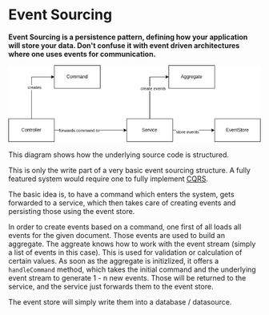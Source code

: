 # Event Sourcing

**Event Sourcing is a persistence pattern, defining how your application will store your data. Don't confuse it with event driven architectures
where one uses events for communication.**

![](img/event-sourcing-write-structure.png)

This diagram shows how the underlying source code is structured.

This is only the write part of a very basic event sourcing structure. A fully featured system would require one to fully implement [CQRS](https://martinfowler.com/bliki/CQRS.html).

The basic idea is, to have a command which enters the system, gets forwarded to a service, which then takes care of creating events and persisting
those using the event store.

In order to create events based on a command, one first of all loads all events for the given document. Those events are used to build an aggregate. The aggreate knows how to work with the event stream (simply a list of events in this case). This is used for validation or calculation of certain values. As soon as the aggregate is initizlized, it offers a `handleCommand`  method, which takes the initial command and the underlying event stream to generate
1 - n new events. Those will be returned to the service, and the service just forwards them to the event store.

The event store will simply write them into a database / datasource.
